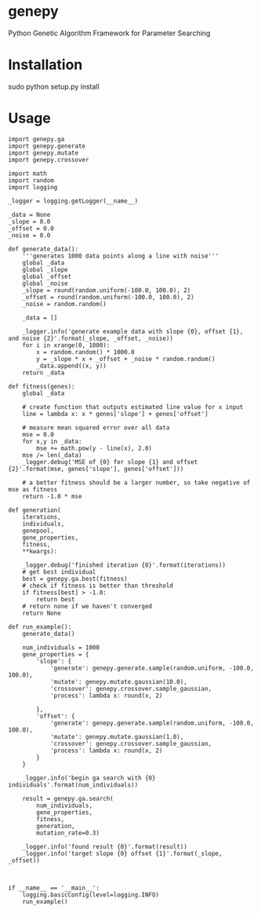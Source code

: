 genepy
======

Python Genetic Algorithm Framework for Parameter Searching

Installation
============

sudo python setup.py install

Usage
=====

	import genepy.ga
	import genepy.generate
	import genepy.mutate
	import genepy.crossover

	import math
	import random
	import logging

	_logger = logging.getLogger(__name__)

	_data = None
	_slope = 0.0
	_offset = 0.0
	_noise = 0.0

	def generate_data():
		'''generates 1000 data points along a line with noise'''
		global _data
		global _slope
		global _offset
		global _noise
		_slope = round(random.uniform(-100.0, 100.0), 2)
		_offset = round(random.uniform(-100.0, 100.0), 2)
		_noise = random.random()

		_data = []

		_logger.info('generate example data with slope {0}, offset {1}, and noise {2}'.format(_slope, _offset, _noise))
		for i in xrange(0, 1000):
			x = random.random() * 1000.0
			y = _slope * x + _offset + _noise * random.random()
			_data.append((x, y))
		return _data

	def fitness(genes):
		global _data

		# create function that outputs estimated line value for x input
		line = lambda x: x * genes['slope'] + genes['offset']

		# measure mean squared error over all data
		mse = 0.0
		for x,y in _data:
			mse += math.pow(y - line(x), 2.0)
		mse /= len(_data)
		_logger.debug('MSE of {0} for slope {1} and offset {2}'.format(mse, genes['slope'], genes['offset']))

		# a better fitness should be a larger number, so take negative of mse as fitness
		return -1.0 * mse

	def generation(
		iterations, 
		individuals, 
		genepool, 
		gene_properties, 
		fitness, 
		**kwargs):

		_logger.debug('finished iteration {0}'.format(iterations))
		# get best individual
		best = genepy.ga.best(fitness)
		# check if fitness is better than threshold
		if fitness[best] > -1.0:
			return best
		# return none if we haven't converged
		return None

	def run_example():
		generate_data()

		num_individuals = 1000
		gene_properties = {
			'slope': {
				'generate': genepy.generate.sample(random.uniform, -100.0, 100.0),
				'mutate': genepy.mutate.gaussian(10.0),
				'crossover': genepy.crossover.sample_gaussian,
				'process': lambda x: round(x, 2)

			},
			'offset': {
				'generate': genepy.generate.sample(random.uniform, -100.0, 100.0),
				'mutate': genepy.mutate.gaussian(1.0),
				'crossover': genepy.crossover.sample_gaussian,
				'process': lambda x: round(x, 2)
			}
		}

		_logger.info('begin ga search with {0} individuals'.format(num_individuals))

		result = genepy.ga.search(
			num_individuals,
			gene_properties,
			fitness,
			generation,
			mutation_rate=0.3)

		_logger.info('found result {0}'.format(result))
		_logger.info('target slope {0} offset {1}'.format(_slope, _offset))



	if __name__ == '__main__':
		logging.basicConfig(level=logging.INFO)
		run_example()


